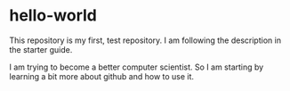# hello-world
This repository is my first, test repository. I am following the description in the starter guide.

I am trying to become a better computer scientist. So I am starting by learning a bit more about github and how to use it.
